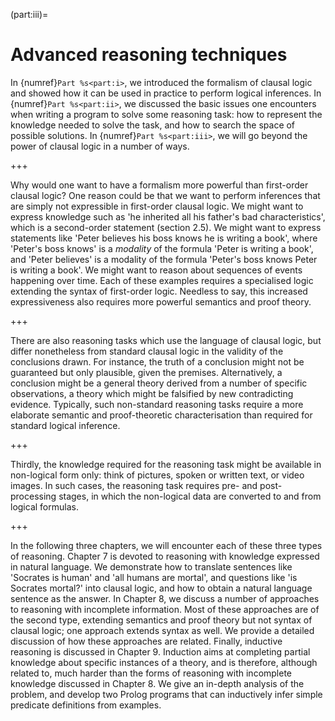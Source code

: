 <!--H1: Part III-->
(part:iii)=
# Advanced reasoning techniques #

In {numref}`Part %s<part:i>`, we introduced the formalism of clausal logic and showed how it can be used in practice to perform logical inferences. In {numref}`Part %s<part:ii>`, we discussed the basic issues one encounters when writing a program to solve some reasoning task: how to represent the knowledge needed to solve the task, and how to search the space of possible solutions. In {numref}`Part %s<part:iii>`, we will go beyond the power of clausal logic in a number of ways.
<!--Part I Part II Part III-->

+++

Why would one want to have a formalism more powerful than first-order clausal logic? One reason could be that we want to perform inferences that are simply not expressible in first-order clausal logic. We might want to express knowledge such as 'he inherited all his father's bad characteristics', which is a second-order statement (section 2.5). We might want to express statements like 'Peter believes his boss knows he is writing a book', where 'Peter's boss knows' is a *modality* of the formula 'Peter is writing a book', and 'Peter believes' is a modality of the formula 'Peter's boss knows Peter is writing a book'. We might want to reason about sequences of events happening over time. Each of these examples requires a specialised logic extending the syntax of first-order logic. Needless to say, this increased expressiveness also requires more powerful semantics and proof theory.

+++

There are also reasoning tasks which use the language of clausal logic, but differ nonetheless from standard clausal logic in the validity of the conclusions drawn. For instance, the truth of a conclusion might not be guaranteed but only plausible, given the premises. Alternatively, a conclusion might be a general theory derived from a number of specific observations, a theory which might be falsified by new contradicting evidence. Typically, such non-standard reasoning tasks require a more elaborate semantic and proof-theoretic characterisation than required for standard logical inference.

+++

Thirdly, the knowledge required for the reasoning task might be available in non-logical form only: think of pictures, spoken or written text, or video images. In such cases, the reasoning task requires pre- and post-processing stages, in which the non-logical data are converted to and from logical formulas.

+++

In the following three chapters, we will encounter each of these three types of reasoning. Chapter 7 is devoted to reasoning with knowledge expressed in natural language. We demonstrate how to translate sentences like 'Socrates is human' and 'all humans are mortal', and questions like 'is Socrates mortal?' into clausal logic, and how to obtain a natural language sentence as the answer. In Chapter 8, we discuss a number of approaches to reasoning with incomplete information. Most of these approaches are of the second type, extending semantics and proof theory but not syntax of clausal logic; one approach extends syntax as well. We provide a detailed discussion of how these approaches are related. Finally, inductive reasoning is discussed in Chapter 9. Induction aims at completing partial knowledge about specific instances of a theory, and is therefore, although related to, much harder than the forms of reasoning with incomplete knowledge discussed in Chapter 8. We give an in-depth analysis of the problem, and develop two Prolog programs that can inductively infer simple predicate definitions from examples.
